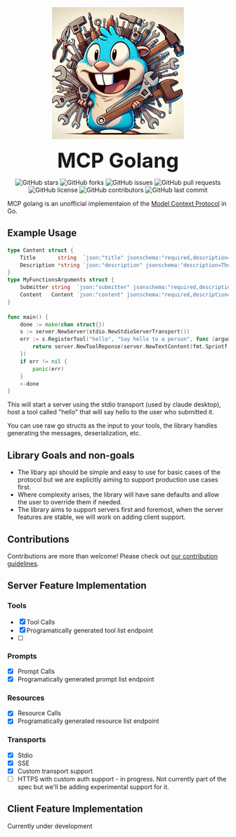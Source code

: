 <div align="center">
<img src="./resources/mcp-golang-logo.webp" height="300" alt="Statusphere logo">
</div>
<br/>
<div align="center" style="font-size:46px;">
<b>MCP Golang</b>
</div>

<div align="center">

![GitHub stars](https://img.shields.io/github/stars/metoro-io/mcp-golang?style=social)
![GitHub forks](https://img.shields.io/github/forks/metoro-io/mcp-golang?style=social)
![GitHub issues](https://img.shields.io/github/issues/metoro-io/mcp-golang)
![GitHub pull requests](https://img.shields.io/github/issues-pr/metoro-io/mcp-golang)
![GitHub license](https://img.shields.io/github/license/metoro-io/mcp-golang)
![GitHub contributors](https://img.shields.io/github/contributors/metoro-io/mcp-golang)
![GitHub last commit](https://img.shields.io/github/last-commit/metoro-io/mcp-golang)

</div>

MCP golang is an unofficial implementaion of the [Model Context Protocol](https://modelcontextprotocol.io/) in Go.

## Example Usage

```go
type Content struct {
    Title       string  `json:"title" jsonschema:"required,description=The title to submit"`
    Description *string `json:"description" jsonschema:"description=The description to submit"`
}
type MyFunctionsArguments struct {
    Submitter string  `json:"submitter" jsonschema:"required,description=The name of the thing calling this tool (openai, google, claude, etc)"`
    Content   Content `json:"content" jsonschema:"required,description=The content of the message"`
}

func main() {
    done := make(chan struct{})
    s := server.NewServer(stdio.NewStdioServerTransport())
    err := s.RegisterTool("hello", "Say hello to a person", func (arguments MyFunctionsArguments) (*server.ToolResponse, error) {
        return server.NewToolReponse(server.NewTextContent(fmt.Sprintf("Hello, %s!", arguments.Submitter))), nil
    })
    if err != nil {
        panic(err)
    }
    <-done
}
```

This will start a server using the stdio transport (used by claude desktop), host a tool called "hello" that will say hello to the user who submitted it.

You can use raw go structs as the input to your tools, the library handles generating the messages, deserialization, etc.


## Library Goals and non-goals

- The libary api should be simple and easy to use for basic cases of the protocol but we are explicitly aiming to support production use cases first.
- Where complexity arises, the library will have sane defaults and allow the user to override them if needed.
- The library aims to support servers first and foremost, when the server features are stable, we will work on adding client support.

## Contributions
Contributions are more than welcome! Please check out [our contribution guidelines](./CONTRIBUTING.md).

## Server Feature Implementation

### Tools
- [x] Tool Calls
- [x] Programatically generated tool list endpoint
- [ ] 

### Prompts
- [x] Prompt Calls
- [x] Programatically generated prompt list endpoint

### Resources
- [x] Resource Calls
- [x] Programatically generated resource list endpoint

### Transports
- [x] Stdio
- [x] SSE
- [x] Custom transport support
- [ ] HTTPS with custom auth support - in progress. Not currently part of the spec but we'll be adding experimental support for it.

## Client Feature Implementation

Currently under development